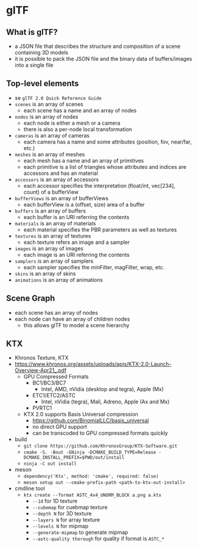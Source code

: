 glTF
====

## What is glTF?

- a JSON file that describes the structure and composition of a scene
  containing 3D models
- it is possible to pack the JSON file and the binary data of buffers/images
  into a single file

## Top-level elements

- se `glTF 2.0 Quick Reference Guide`
- `scenes` is an array of scenes
  - each scene has a name and an array of nodes
- `nodes` is an array of nodes
  - each node is either a mesh or a camera
  - there is also a per-node local transformation
- `cameras` is an array of cameras
  - each camera has a name and some attributes (position, fov, near/far, etc.)
- `meshes` is an array of meshes
  - each mesh has a name and an array of primitives
  - each primitive is a list of triangles whose attributes and indices are
    accessors and has an material
- `accessors` is an array of accessors
  - each accessor specifies the interpretation (float/int, vec[234], count) of
    a bufferView
- `bufferViews` is an array of bufferViews
  - each bufferView is a (offset, size) area of a buffer
- `buffers` is an array of buffers
  - each buffer is an URI referring the contents
- `materials` is an array of materials
  - each material specifies the PBR parameters as well as textures
- `textures` is an array of textures
  - each texture refers an image and a sampler
- `images` is an array of images
  - each image is an URI referring the contents
- `samplers` is an array of samplers
  - each sampler specifies the minFilter, magFilter, wrap, etc.
- `skins` is an array of skins
- `animations` is an array of animations

## Scene Graph

- each scene has an array of nodes
- each node can have an array of children nodes
  - this allows glTF to model a scene hierarchy

## KTX

- Khronos Texture, KTX
- <https://www.khronos.org/assets/uploads/apis/KTX-2.0-Launch-Overview-Apr21_.pdf>
  - GPU Compressed Formats
    - BC1/BC3/BC7
      - Intel, AMD, nVidia (desktop and tegra), Apple (Mx)
    - ETC1/ETC2/ASTC
      - Intel, nVidia (tegra), Mali, Adreno, Apple (Ax and Mx)
    - PVRTC1
  - KTX 2.0 supports Basis Universal compression
    - <https://github.com/BinomialLLC/basis_universal>
    - no direct GPU support
    - can be transcoded to GPU compressed formats quickly
- build
  - `git clone https://github.com/KhronosGroup/KTX-Software.git`
  - `cmake -S. -Bout -GNinja -DCMAKE_BUILD_TYPE=Release -DCMAKE_INSTALL_PREFIX=$PWD/out/install`
  - `ninja -C out install`
- meson
  - `dependency('Ktx', method: 'cmake', required: false)`
  - `meson setup out --cmake-prefix-path <path-to-ktx-out-install>`
- cmdline tool
  - `ktx create --format ASTC_4x4_UNORM_BLOCK a.png a.ktx`
    - `--1d` for 1D texture
    - `--cubemap` for cuebmap texture
    - `--depth N` for 3D texture
    - `--layers N` for array texture
    - `--levels N` for mipmap
    - `--generate-mipmap` to generate mipmap
    - `--astc-quality thorough` for quality if format is `ASTC_*`
